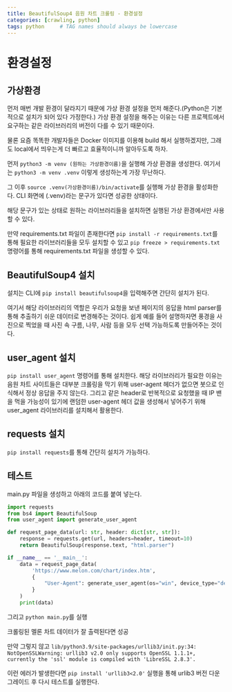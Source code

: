 ```yaml
---
title: BeautifulSoup4 음원 차트 크롤링 - 환경설정
categories: [crawling, python]
tags: python     # TAG names should always be lowercase
---
```


# 환경설정
## 가상환경
먼저 매번 개발 환경이 달라지기 때문에 가상 환경 설정을 먼저 해준다.(Python은 기본적으로 설치가 되어 있다 가정한다.)
가상 환경 설정을 해주는 이유는 다른 프로젝트에서 요구하는 같은 라이브러리의 버전이 다를 수 있기 때문이다.

물론 요즘 똑똑한 개발자들은 Docker 이미지를 이용해 build 해서 실행하겠지만, 그래도 local에서 띄우는게 더 빠르고 효율적이니까 알아두도록 하자.

먼저 `python3 -m venv (원하는 가상환경이름)`을 실행해 가상 환경을 생성한다.
여기서는 `python3 -m venv .venv` 이렇게 생성하는게 가장 무난하다.

그 이후 `source .venv(가상환경이름)/bin/activate`를 실행해 가상 환경을 활성화한다.
CLI 화면에 (.venv)라는 문구가 있다면 성공한 상태이다.

해당 문구가 있는 상태로 원하는 라이브러리들을 설치하면 실행된 가상 환경에서만 사용할 수 있다.

만약 requirements.txt 파일이 존재한다면 `pip install -r requirements.txt`를 통해 필요한 라이브러리들을 모두 설치할 수 있고 
`pip freeze > requirements.txt` 명령어를 통해 requirements.txt 파일을 생성할 수 있다.
## BeautifulSoup4 설치
설치는 CLI에 `pip install beautifulsoup4`을 입력해주면 간단히 설치가 된다.

여기서 해당 라이브러리의 역할은 우리가 요청을 보낸 페이지의 응답을 html parser를 통해 추출하기 쉬운 데이터로 변경해주는 것이다.
쉽게 예를 들어 설명하자면 풍경을 사진으로 찍었을 때 사진 속 구름, 나무, 사람 등을 모두 선택 가능하도록 만들어주는 것이다.

## user_agent 설치
`pip install user_agent` 명령어를 통해 설치한다. 해당 라이브러리가 필요한 이유는 음원 차트 사이트들은 대부분 크롤링을 막기 위해 user-agent 헤더가 없으면
봇으로 인식해서 정상 응답을 주지 않는다. 그리고 같은 header로 반복적으로 요청했을 때 IP 밴을 먹을 가능성이 있기에 랜덤한 user-agent 헤더 값을 생성해서 넣어주기 위해
user_agent 라이브러리를 설치해서 활용한다.

## requests 설치
`pip install requests`를 통해 간단히 설치가 가능하다.

## 테스트
main.py 파일을 생성하고 아래의 코드를 붙여 넣는다.
```python
import requests
from bs4 import BeautifulSoup
from user_agent import generate_user_agent

def request_page_data(url: str, header: dict[str, str]):
    response = requests.get(url, headers=header, timeout=10)
    return BeautifulSoup(response.text, "html.parser")

if __name__ == '__main__':
    data = request_page_data(
        'https://www.melon.com/chart/index.htm',
        {
            "User-Agent": generate_user_agent(os="win", device_type="desktop"),
        }
    )
    print(data)
```
그리고 `python main.py`를 실행

크롤링된 멜론 차트 데이터가 잘 출력된다면 성공

만약 그렇지 않고
`lib/python3.9/site-packages/urllib3/init.py:34: NotOpenSSLWarning: urllib3 v2.0 only supports OpenSSL 1.1.1+, currently the 'ssl' module is compiled with 'LibreSSL 2.8.3'.`

이런 에러가 발생한다면 `pip install 'urllib3<2.0'` 실행을 통해 urlib3 버전 다운그레이드 후 다시 테스트를 실행한다.
